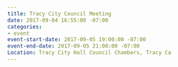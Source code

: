 ```yaml
---
title: Tracy City Council Meeting
date: 2017-09-04 16:55:00 -07:00
categories:
- event
event-start-date: 2017-09-05 19:00:00 -07:00
event-end-date: 2017-09-05 21:00:00 -07:00
Location: Tracy City Hall Council Chambers, Tracy Ca
---
```


